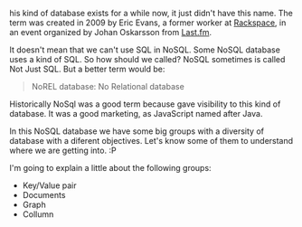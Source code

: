 
his kind of database exists for a while now, it just didn't have this name. The term was created in 2009 by Eric Evans, a former worker at [Rackspace](http://www.rackspace.com/), in an event organized by Johan Oskarsson from [Last.fm](Last.fm).

It doesn't mean that we can't use SQL in NoSQL. Some NoSQL database uses a kind of SQL. So how should we called? NoSQL sometimes is called Not Just SQL. But a better term would be:

> NoREL database: No Relational database

Historically NoSql was a good term because gave visibility to this kind of database. It was a good marketing, as JavaScript named after Java. 

In this NoSQL database we have some big groups with a diversity of database with a diferent objectives. Let's know some of them to understand where we are getting into. :P

I'm going to explain a little about the following groups:

- Key/Value pair
- Documents
- Graph
- Collumn
